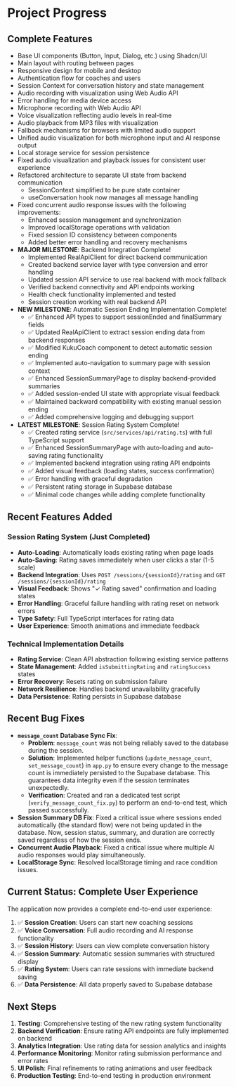# Project Progress

## Complete Features
- Base UI components (Button, Input, Dialog, etc.) using Shadcn/UI
- Main layout with routing between pages
- Responsive design for mobile and desktop
- Authentication flow for coaches and users
- Session Context for conversation history and state management
- Audio recording with visualization using Web Audio API
- Error handling for media device access
- Microphone recording with Web Audio API
- Voice visualization reflecting audio levels in real-time
- Audio playback from MP3 files with visualization
- Fallback mechanisms for browsers with limited audio support
- Unified audio visualization for both microphone input and AI response output
- Local storage service for session persistence
- Fixed audio visualization and playback issues for consistent user experience
- Refactored architecture to separate UI state from backend communication
  - SessionContext simplified to be pure state container
  - useConversation hook now manages all message handling
- Fixed concurrent audio response issues with the following improvements:
  - Enhanced session management and synchronization
  - Improved localStorage operations with validation
  - Fixed session ID consistency between components
  - Added better error handling and recovery mechanisms
- **MAJOR MILESTONE**: Backend Integration Complete!
  - Implemented RealApiClient for direct backend communication
  - Created backend service layer with type conversion and error handling
  - Updated session API service to use real backend with mock fallback
  - Verified backend connectivity and API endpoints working
  - Health check functionality implemented and tested
  - Session creation working with real backend API
- **NEW MILESTONE**: Automatic Session Ending Implementation Complete!
  - ✅ Enhanced API types to support sessionEnded and finalSummary fields
  - ✅ Updated RealApiClient to extract session ending data from backend responses
  - ✅ Modified KukuCoach component to detect automatic session ending
  - ✅ Implemented auto-navigation to summary page with session context
  - ✅ Enhanced SessionSummaryPage to display backend-provided summaries
  - ✅ Added session-ended UI state with appropriate visual feedback
  - ✅ Maintained backward compatibility with existing manual session ending
  - ✅ Added comprehensive logging and debugging support
- **LATEST MILESTONE**: Session Rating System Complete!
  - ✅ Created rating service (`src/services/api/rating.ts`) with full TypeScript support
  - ✅ Enhanced SessionSummaryPage with auto-loading and auto-saving rating functionality
  - ✅ Implemented backend integration using rating API endpoints
  - ✅ Added visual feedback (loading states, success confirmation)
  - ✅ Error handling with graceful degradation
  - ✅ Persistent rating storage in Supabase database
  - ✅ Minimal code changes while adding complete functionality

## Recent Features Added

### Session Rating System (Just Completed)
- **Auto-Loading**: Automatically loads existing rating when page loads
- **Auto-Saving**: Rating saves immediately when user clicks a star (1-5 scale)
- **Backend Integration**: Uses `POST /sessions/{sessionId}/rating` and `GET /sessions/{sessionId}/rating`
- **Visual Feedback**: Shows "✓ Rating saved" confirmation and loading states
- **Error Handling**: Graceful failure handling with rating reset on network errors
- **Type Safety**: Full TypeScript interfaces for rating data
- **User Experience**: Smooth animations and immediate feedback

### Technical Implementation Details
- **Rating Service**: Clean API abstraction following existing service patterns
- **State Management**: Added `isSubmittingRating` and `ratingSuccess` states
- **Error Recovery**: Resets rating on submission failure
- **Network Resilience**: Handles backend unavailability gracefully
- **Data Persistence**: Rating persists in Supabase database

## Recent Bug Fixes
- **`message_count` Database Sync Fix**:
  - **Problem**: `message_count` was not being reliably saved to the database during the session.
  - **Solution**: Implemented helper functions (`update_message_count`, `set_message_count`) in `app.py` to ensure every change to the message count is immediately persisted to the Supabase database. This guarantees data integrity even if the session terminates unexpectedly.
  - **Verification**: Created and ran a dedicated test script (`verify_message_count_fix.py`) to perform an end-to-end test, which passed successfully.
- **Session Summary DB Fix**: Fixed a critical issue where sessions ended automatically (the standard flow) were not being updated in the database. Now, session status, summary, and duration are correctly saved regardless of how the session ends.
- **Concurrent Audio Playback**: Fixed a critical issue where multiple AI audio responses would play simultaneously.
- **LocalStorage Sync**: Resolved localStorage timing and race condition issues.

## Current Status: Complete User Experience
The application now provides a complete end-to-end user experience:
1. ✅ **Session Creation**: Users can start new coaching sessions
2. ✅ **Voice Conversation**: Full audio recording and AI response functionality
3. ✅ **Session History**: Users can view complete conversation history
4. ✅ **Session Summary**: Automatic session summaries with structured display
5. ✅ **Rating System**: Users can rate sessions with immediate backend saving
6. ✅ **Data Persistence**: All data properly saved to Supabase database

## Next Steps
1. **Testing**: Comprehensive testing of the new rating system functionality
2. **Backend Verification**: Ensure rating API endpoints are fully implemented on backend
3. **Analytics Integration**: Use rating data for session analytics and insights
4. **Performance Monitoring**: Monitor rating submission performance and error rates
5. **UI Polish**: Final refinements to rating animations and user feedback
6. **Production Testing**: End-to-end testing in production environment